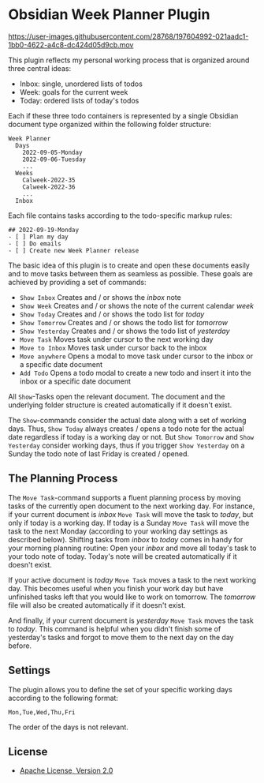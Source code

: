 # Obsidian Week Planner Plugin

https://user-images.githubusercontent.com/28768/197604992-021aadc1-1bb0-4622-a4c8-dc424d05d9cb.mov

This plugin reflects my personal working process that is organized around three central ideas:

- Inbox: single, unordered lists of todos
- Week: goals for the current week
- Today: ordered lists of today's todos

Each if these three todo containers is represented by a single Obsidian document type organized
within the following folder structure:

```
Week Planner
  Days
    2022-09-05-Monday
    2022-09-06-Tuesday
    ...
  Weeks
    Calweek-2022-35
    Calweek-2022-36
  	...
  Inbox
```

Each file contains tasks according to the todo-specific markup rules:

```
## 2022-09-19-Monday
- [ ] Plan my day
- [ ] Do emails
- [ ] Create new Week Planner release
```

The basic idea of this plugin is to create and open these documents easily and to move tasks between
them as seamless as possible. These goals are achieved by providing a set of commands: 

- `Show Inbox` Creates and / or shows the *inbox* note
- `Show Week` Creates and / or shows the note of the current calendar *week*
- `Show Today` Creates and / or shows the todo list for *today*
- `Show Tomorrow` Creates and / or shows the todo list for *tomorrow*
- `Show Yesterday` Creates and / or shows the todo list of *yesterday*
- `Move Task` Moves task under cursor to the next working day
- `Move to Inbox` Moves task under cursor back to the inbox
- `Move anywhere` Opens a modal to move task under cursor to the inbox or a specific date document
- `Add Todo` Opens a todo modal to create a new todo and insert it into the inbox or a specific date document

All `Show`-Tasks open the relevant document. The document and the underlying folder structure is
created automatically if it doesn't exist.

The `Show`-commands consider the actual date along with a set of working days. Thus, `Show Today`
always creates / opens a todo note for the actual date regardless if today is a working day or not.
But `Show Tomorrow` and `Show Yesterday` consider working days, thus if you trigger `Show Yesterday`
on a Sunday the todo note of last Friday is created / opened. 

## The Planning Process

The `Move Task`-command supports a fluent planning process by moving tasks of the currently open
document to the next working day. For instance, if your current document is *inbox* `Move Task` will
move the task to *today*, but only if today is a working day. If today is a Sunday `Move Task` will
move the task to the next Monday (according to your working day settings as described below).
Shifting tasks from *inbox* to *today* comes in handy for your morning planning routine: Open your
*inbox* and move all today's task to your todo note of today. Today's note will be created
automatically if it doesn't exist.

If your active document is *today* `Move Task` moves a task to the next working day. This becomes
useful when you finish your work day but have unfinished tasks left that you would like to work on
tomorrow. The *tomorrow* file will also be created automatically if it doesn't exist.

And finally, if your current document is *yesterday* `Move Task` moves the task to *today*. This
command is helpful when you didn't finish some of yesterday's tasks and forgot to move them to the
next day on the day before.

## Settings

The plugin allows you to define the set of your specific working days according to the following
format:

```
Mon,Tue,Wed,Thu,Fri
```

The order of the days is not relevant.

## License

* [Apache License, Version 2.0](https://www.apache.org/licenses/LICENSE-2.0)